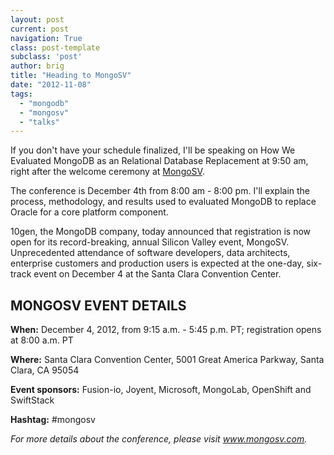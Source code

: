 ```yaml
---
layout: post
current: post
navigation: True
class: post-template
subclass: 'post'
author: brig
title: "Heading to MongoSV"
date: "2012-11-08"
tags:
  - "mongodb"
  - "mongosv"
  - "talks"
---
```


If you don't have your schedule finalized, I'll be speaking on How We Evaluated MongoDB as an Relational Database Replacement at 9:50 am, right after the welcome ceremony at [MongoSV](http://www.10gen.com/events/mongosv).

The conference is December 4th from 8:00 am - 8:00 pm. I'll explain the process, methodology, and results used to evaluated MongoDB to replace Oracle for a core platform component.

10gen, the MongoDB company, today announced that registration is now open for its record-breaking, annual Silicon Valley event, MongoSV. Unprecedented attendance of software developers, data architects, enterprise customers and production users is expected at the one-day, six-track event on December 4 at the Santa Clara Convention Center.

## MONGOSV EVENT DETAILS

**When:** December 4, 2012, from 9:15 a.m. - 5:45 p.m. PT; registration opens at 8:00 a.m. PT

**Where:** Santa Clara Convention Center, 5001 Great America Parkway, Santa Clara, CA 95054

**Event sponsors:** Fusion-io, Joyent, Microsoft, MongoLab, OpenShift and SwiftStack

**Hashtag:** #mongosv

_For more details about the conference, please visit www.mongosv.com._
